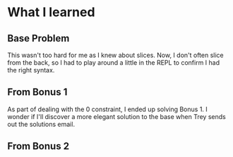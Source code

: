 # What I learned

## Base Problem

This wasn't too hard for me as I knew about slices. Now, I don't often slice from the back, so I had to play around a little in the REPL to confirm I had the right syntax.

## From Bonus 1

As part of dealing with the 0 constraint, I ended up solving Bonus 1. I wonder if I'll discover a more elegant solution to the base when Trey sends out the solutions email.

## From Bonus 2